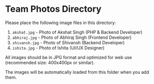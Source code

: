 # Team Photos Directory

Please place the following image files in this directory:

1. `akshat.jpg` - Photo of Akshat Singh (PHP & Backend Developer)
2. `abhiraj.jpg` - Photo of Abhiraj Singh (Frontend Developer)
3. `shivansh.jpg` - Photo of Shivansh (Backend Developer)
4. `ishita.jpg` - Photo of Ishita (UI/UX Designer)

All images should be in JPG format and optimized for web use (recommended size: 400x400px or similar).

The images will be automatically loaded from this folder when you add them.
